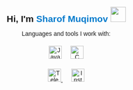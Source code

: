 <div style="font-family: Arial, sans-serif; text-align: center; padding: 20px;">
  <h2 style="margin-bottom: 10px;">
    Hi, I'm <span style="color: #007acc;">Sharof Muqimov</span> 
    <img src="https://media4.giphy.com/media/v1.Y2lkPTc5MGI3NjExN2puNnhydGdiZTZlNG0zeGgxZzY1eWJ1enphaW1kNzdnZmI2ZHc2ciZlcD12MV9pbnRlcm5hbF9naWZfYnlfaWQmY3Q9cw/gM5qFksULw54NMWyry/giphy.gif" width="35px">
  </h2>

  <p style="margin-bottom: 20px;">Languages and tools I work with:</p>

  <div style="margin-bottom: 20px;">
    <img src="https://imgs.search.brave.com/PZWkOaH7FUpHOefbTbfl7Jy2ijciTxuR25jCSqedErc/rs:fit:860:0:0:0/g:ce/aHR0cHM6Ly9jZG4u/aWNvbnNjb3V0LmNv/bS9pY29uL2ZyZWUv/cG5nLTI1Ni9mcmVl/LWphdmEtbG9nby1p/Y29uLWRvd25sb2Fk/LWluLXN2Zy1wbmct/Z2lmLWZpbGUtZm9y/bWF0cy0td29yZG1h/cmstcHJvZ3JhbW1p/bmctbGFuZ3VhZ2Ut/cGFjay1sb2dvcy1p/Y29ucy0xMTc0OTUz/LnBuZz9mPXdlYnAm/dz0yNTY" height="30px" alt="Java" title="Java" style="margin: 0 8px;">
    <img src="https://imgs.search.brave.com/GDTxSR6IO9R6lofav6R2WC0fwN3vRCOHblcsXxgNkJQ/rs:fit:860:0:0:0/g:ce/aHR0cHM6Ly9icmFu/ZHNsb2dvcy5jb20v/d3AtY29udGVudC91/cGxvYWRzL2ltYWdl/cy9jLWxvZ28ucG5n" height="30px" alt="C" title="C" style="margin: 0 8px;">
  </div>

  <div style="margin-bottom: 10px;">
    <a href="https://t.me/Muq1mov_oo4" target="_blank" title="Telegram" style="margin: 0 10px;">
      <img src="https://imgs.search.brave.com/tYoh_qYLKTWH4IO1yGqWTCnNUuCKtxV8Su-CukEUPnQ/rs:fit:860:0:0:0/g:ce/aHR0cHM6Ly93d3cu/ZnJlZXBuZ2xvZ29z/LmNvbS91cGxvYWRz/L3RlbGVncmFtLWxv/Z28tNy5wbmc" height="30px" alt="Telegram">
    </a>
    <a href="https://instagram.com/warofjaan" target="_blank" title="Instagram" style="margin: 0 10px;">
      <img src="https://upload.wikimedia.org/wikipedia/commons/e/e7/Instagram_logo_2016.svg" height="30px" alt="Instagram">
    </a>
  </div>
</div>
